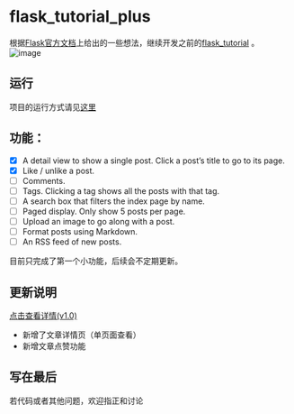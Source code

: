 # flask_tutorial_plus

根据[Flask官方文档](https://flask.palletsprojects.com/en/2.2.x/tutorial/next/)上给出的一些想法，继续开发之前的[flask_tutorial](https://github.com/foreverMMMM/flask_tutorial) 。
![image](https://user-images.githubusercontent.com/81068011/198559681-b42320f3-0e89-49fa-b6f4-65a369bdc2fb.png)


## 运行
项目的运行方式请见[这里](https://github.com/foreverMMMM/flask_tutorial)

## 功能：
- [x] A detail view to show a single post. Click a post’s title to go to its page.
- [x] Like / unlike a post.
- [ ] Comments.
- [ ] Tags. Clicking a tag shows all the posts with that tag.
- [ ] A search box that filters the index page by name.
- [ ] Paged display. Only show 5 posts per page.
- [ ] Upload an image to go along with a post.
- [ ] Format posts using Markdown.
- [ ] An RSS feed of new posts.

目前只完成了第一个小功能，后续会不定期更新。

## 更新说明
[点击查看详情(v1.0)](https://github.com/foreverMMMM/flask_tutorial_plus/tree/v1.0)
- 新增了文章详情页（单页面查看）
- 新增文章点赞功能

## 写在最后
若代码或者其他问题，欢迎指正和讨论
